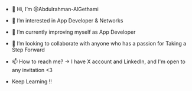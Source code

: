 - 👋 Hi, I’m @Abdulrahman-AlGethami
- 👀 I’m interested in App Developer & Networks
- 🌱 I’m currently improving myself as App Developer
- 💞️ I’m looking to collaborate with anyone who has a passion for Taking a Step Forward 
- 📫 How to reach me? -> I have X account and LinkedIn, and I'm open to any invitation <3

- Keep Learning !!


<!---
Abdulrahman-AlGethami/Abdulrahman-AlGethami is a ✨ special ✨ repository because its `README.md` (this file) appears on your GitHub profile.
You can click the Preview link to take a look at your changes.
--->
